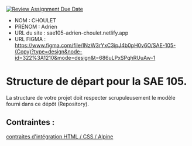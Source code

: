 [![Review Assignment Due Date](https://classroom.github.com/assets/deadline-readme-button-24ddc0f5d75046c5622901739e7c5dd533143b0c8e959d652212380cedb1ea36.svg)](https://classroom.github.com/a/kGMeGFDJ)
- NOM : CHOULET
- PRÉNOM : Adrien
- URL du site : sae105-adrien-choulet.netlify.app
- URL FIGMA : https://www.figma.com/file/INzW3rYxC3ipJ4b0pH0v6O/SAE-105-(Copy)?type=design&node-id=322%3A1210&mode=design&t=686uLPxSPqhRUuAw-1

# Structure de départ pour la SAE 105.

La structure de votre projet doit respecter scrupuleusement le modèle fourni dans ce dépôt (Repository).

## Contraintes :
[contraites d'intégration HTML / CSS / Alpine](https://moodle.univ-fcomte.fr/mod/page/view.php?id=645799)
